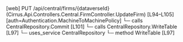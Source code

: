 [web] PUT /api/central/firms/{dataverseId}  (Cirrus.Api.Controllers.Central.FirmController.UpdateFirm)  [L94–L105] [auth=Authentication.MachineToMachinePolicy]
  └─ calls CentralRepository.Commit [L101]
  └─ calls CentralRepository.WriteTable [L97]
  └─ uses_service CentralRepository
    └─ method WriteTable [L97]

